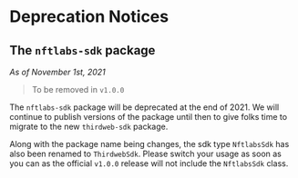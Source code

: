 # Deprecation Notices


## The ``nftlabs-sdk`` package

*As of November 1st, 2021*

> To be removed in ``v1.0.0``

The `nftlabs-sdk` package will be deprecated at the end of 2021. We will
continue to publish versions of the package until then to give folks time
to migrate to the new `thirdweb-sdk` package.

Along with the package name being changes, the sdk type `NftlabsSdk` has also been
renamed to `ThirdwebSdk`. Please switch your usage as soon as you can as the
official `v1.0.0` release will not include the `NftlabsSdk` class.